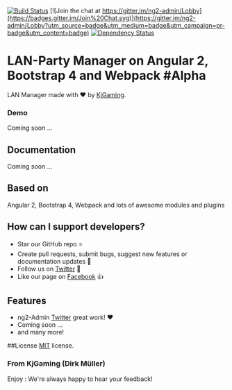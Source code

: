 [![Build Status](https://travis-ci.org/akveo/ng2-admin.svg?branch=master)](https://travis-ci.org/akveo/ng2-admin)
[![Join the chat at https://gitter.im/ng2-admin/Lobby](https://badges.gitter.im/Join%20Chat.svg)](https://gitter.im/ng2-admin/Lobby?utm_source=badge&utm_medium=badge&utm_campaign=pr-badge&utm_content=badge)
[![Dependency Status](https://david-dm.org/akveo/ng2-admin.svg)](https://david-dm.org/akveo/ng2-admin)

# LAN-Party Manager on Angular 2, Bootstrap 4 and Webpack #Alpha

LAN Manager made with :heart:  by [KjGaming](http://kjgaming.de/).
### Demo
Coming soon ...

## Documentation
Coming soon ...

## Based on
Angular 2, Bootstrap 4, Webpack and lots of awesome modules and plugins

## How can I support developers?
- Star our GitHub repo :star:
- Create pull requests, submit bugs, suggest new features or documentation updates :wrench:
- Follow us on [Twitter](https://twitter.com/KjGamingg) :feet:
- Like our page on [Facebook](https://www.facebook.com/KjGaming.LANParty.Filderstadt/) :thumbsup:

## Features

* ng2-Admin [Twitter](https://github.com/akveo/ng2-admin) great work! :heart:
* Coming soon ...
* and many more!

##License
[MIT](LICENSE.txt) license.

### From KjGaming (Dirk Müller)

Enjoy :
We're always happy to hear your feedback!
